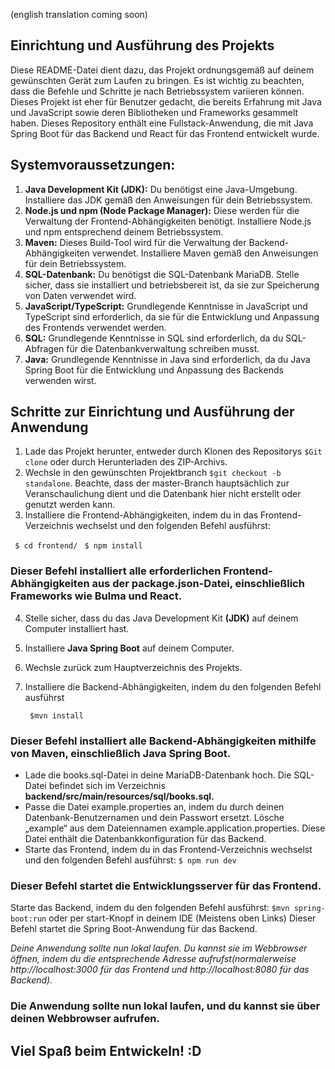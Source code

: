 (english translation coming soon)

## Einrichtung und Ausführung des Projekts ##

Diese README-Datei dient dazu, das Projekt ordnungsgemäß auf deinem gewünschten Gerät zum Laufen zu bringen. Es ist wichtig zu beachten, dass die Befehle und Schritte je nach Betriebssystem variieren können. Dieses Projekt ist eher für Benutzer gedacht, die bereits Erfahrung mit Java und JavaScript sowie deren Bibliotheken und Frameworks gesammelt haben.
Dieses Repository enthält eine Fullstack-Anwendung, die mit Java Spring Boot für das Backend und React für das Frontend entwickelt wurde.

## Systemvoraussetzungen:

1.  **Java Development Kit (JDK):**  Du benötigst eine Java-Umgebung. Installiere das JDK gemäß den Anweisungen für dein Betriebssystem.
2. **Node.js und npm (Node Package Manager):** Diese werden für die Verwaltung der Frontend-Abhängigkeiten benötigt. Installiere Node.js und npm entsprechend deinem Betriebssystem.
3. **Maven:** Dieses Build-Tool wird für die Verwaltung der Backend-Abhängigkeiten verwendet. Installiere Maven gemäß den Anweisungen für dein Betriebssystem.
4. **SQL-Datenbank:** Du benötigst die SQL-Datenbank MariaDB. Stelle sicher, dass sie installiert und betriebsbereit ist, da sie zur Speicherung von Daten verwendet wird.
5. **JavaScript/TypeScript:** Grundlegende Kenntnisse in JavaScript und TypeScript sind erforderlich, da sie für die Entwicklung und Anpassung des Frontends verwendet werden.
6. **SQL:** Grundlegende Kenntnisse in SQL sind erforderlich, da du SQL-Abfragen für die Datenbankverwaltung schreiben musst.
7. **Java:** Grundlegende Kenntnisse in Java sind erforderlich, da du Java Spring Boot für die Entwicklung und Anpassung des Backends verwenden wirst.

## Schritte zur Einrichtung und Ausführung der Anwendung

1. Lade das Projekt herunter, entweder durch Klonen des Repositorys ```$Git clone``` oder durch Herunterladen des ZIP-Archivs.
2. Wechsle in den gewünschten Projektbranch ```$git checkout -b standalone```. Beachte, dass der master-Branch hauptsächlich zur Veranschaulichung dient und die Datenbank hier nicht erstellt oder genutzt werden kann.
3. Installiere die Frontend-Abhängigkeiten, indem du in das Frontend-Verzeichnis wechselst und den folgenden Befehl ausführst:

``` $ cd frontend/```
``` $ npm install```

###  Dieser Befehl installiert alle erforderlichen Frontend-Abhängigkeiten aus der package.json-Datei, einschließlich Frameworks wie Bulma und React.

4. Stelle sicher, dass du das Java Development Kit **(JDK)** auf deinem Computer installiert hast.
5. Installiere **Java Spring Boot** auf deinem Computer.
6. Wechsle zurück zum Hauptverzeichnis des Projekts.
7. Installiere die Backend-Abhängigkeiten, indem du den folgenden Befehl ausführst 

    ``` $mvn install```
       
### Dieser Befehl installiert alle Backend-Abhängigkeiten mithilfe von Maven, einschließlich Java Spring Boot.

- Lade die books.sql-Datei in deine MariaDB-Datenbank hoch. Die SQL-Datei befindet sich im Verzeichnis 
**backend/src/main/resources/sql/books.sql.**
- Passe die Datei example.properties an, indem du durch deinen Datenbank-Benutzernamen und dein Passwort ersetzt. Lösche „example“ aus dem Dateiennamen example.application.properties. Diese Datei enthält die Datenbankkonfiguration für das Backend.
- Starte das Frontend, indem du in das Frontend-Verzeichnis wechselst und den folgenden Befehl ausführst: ```$ npm run dev```

###  Dieser Befehl startet die Entwicklungsserver für das Frontend.

Starte das Backend, indem du den folgenden Befehl ausführst: 
```$mvn spring-boot:run```
oder per start-Knopf in deinem IDE (Meistens oben Links)
Dieser Befehl startet die Spring Boot-Anwendung für das Backend.

*Deine Anwendung sollte nun lokal laufen. Du kannst sie im Webbrowser öffnen, indem du die entsprechende Adresse aufrufst(normalerweise http://localhost:3000 für das Frontend und http://localhost:8080 für das Backend).*

### Die Anwendung sollte nun lokal laufen, und du kannst sie über deinen Webbrowser aufrufen.
## Viel Spaß beim Entwickeln! **:D**